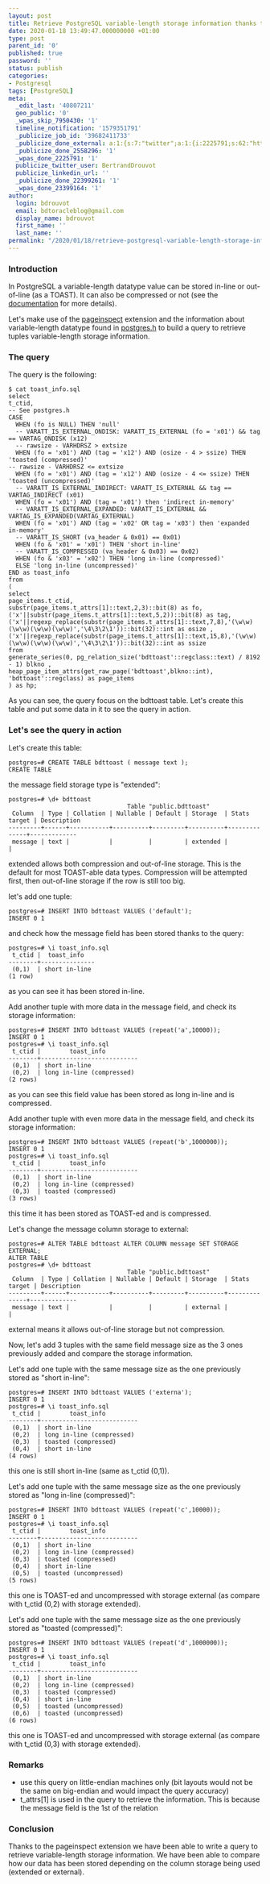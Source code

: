 ```yaml
---
layout: post
title: Retrieve PostgreSQL variable-length storage information thanks to pageinspect
date: 2020-01-18 13:49:47.000000000 +01:00
type: post
parent_id: '0'
published: true
password: ''
status: publish
categories:
- Postgresql
tags: [PostgreSQL]
meta:
  _edit_last: '40807211'
  geo_public: '0'
  _wpas_skip_7950430: '1'
  timeline_notification: '1579351791'
  _publicize_job_id: '39682411733'
  _publicize_done_external: a:1:{s:7:"twitter";a:1:{i:2225791;s:62:"https://twitter.com/BertrandDrouvot/status/1218515849352548358";}}
  _publicize_done_2558296: '1'
  _wpas_done_2225791: '1'
  publicize_twitter_user: BertrandDrouvot
  publicize_linkedin_url: ''
  _publicize_done_22399261: '1'
  _wpas_done_23399164: '1'
author:
  login: bdrouvot
  email: bdtoracleblog@gmail.com
  display_name: bdrouvot
  first_name: ''
  last_name: ''
permalink: "/2020/01/18/retrieve-postgresql-variable-length-storage-information-thanks-to-pageinspect/"
---
```


### Introduction

In PostgreSQL a variable-length datatype value can be stored in-line or out-of-line (as a TOAST). It can also be compressed or not (see the [documentation](https://www.postgresql.org/docs/current/storage-toast.html) for more details).

Let's make use of the [pageinspect](https://www.postgresql.org/docs/current/pageinspect.html) extension and the information about variable-length datatype found in [postgres.h](https://github.com/postgres/postgres/blob/master/src/include/postgres.h) to build a query to retrieve tuples variable-length storage information.

### The query

The query is the following:

    $ cat toast_info.sql
    select
    t_ctid,
    -- See postgres.h
    CASE
      WHEN (fo is NULL) THEN 'null'
      -- VARATT_IS_EXTERNAL_ONDISK: VARATT_IS_EXTERNAL (fo = 'x01') && tag == VARTAG_ONDISK (x12)
      -- rawsize - VARHDRSZ > extsize
      WHEN (fo = 'x01') AND (tag = 'x12') AND (osize - 4 > ssize) THEN 'toasted (compressed)'
    -- rawsize - VARHDRSZ <= extsize
      WHEN (fo = 'x01') AND (tag = 'x12') AND (osize - 4 <= ssize) THEN 'toasted (uncompressed)'
      -- VARATT_IS_EXTERNAL_INDIRECT: VARATT_IS_EXTERNAL && tag == VARTAG_INDIRECT (x01)
      WHEN (fo = 'x01') AND (tag = 'x01') then 'indirect in-memory'
      -- VARATT_IS_EXTERNAL_EXPANDED: VARATT_IS_EXTERNAL && VARTAG_IS_EXPANDED(VARTAG_EXTERNAL)
      WHEN (fo = 'x01') AND (tag = 'x02' OR tag = 'x03') then 'expanded in-memory'
      -- VARATT_IS_SHORT (va_header & 0x01) == 0x01)
      WHEN (fo & 'x01' = 'x01') THEN 'short in-line'
      -- VARATT_IS_COMPRESSED (va_header & 0x03) == 0x02)
      WHEN (fo & 'x03' = 'x02') THEN 'long in-line (compressed)'
      ELSE 'long in-line (uncompressed)'
    END as toast_info
    from
    (
    select
    page_items.t_ctid,
    substr(page_items.t_attrs[1]::text,2,3)::bit(8) as fo,
    ('x'||substr(page_items.t_attrs[1]::text,5,2))::bit(8) as tag,
    ('x'||regexp_replace(substr(page_items.t_attrs[1]::text,7,8),'(\w\w)(\w\w)(\w\w)(\w\w)','\4\3\2\1'))::bit(32)::int as osize ,
    ('x'||regexp_replace(substr(page_items.t_attrs[1]::text,15,8),'(\w\w)(\w\w)(\w\w)(\w\w)','\4\3\2\1'))::bit(32)::int as ssize
    from
    generate_series(0, pg_relation_size('bdttoast'::regclass::text) / 8192 - 1) blkno ,
    heap_page_item_attrs(get_raw_page('bdttoast',blkno::int), 'bdttoast'::regclass) as page_items
    ) as hp;

As you can see, the query focus on the bdttoast table. Let's create this table and put some data in it to see the query in action.

### Let's see the query in action

Let's create this table:

    postgres=# CREATE TABLE bdttoast ( message text );
    CREATE TABLE

the message field storage type is "extended":

    postgres=# \d+ bdttoast
                                     Table "public.bdttoast"
     Column  | Type | Collation | Nullable | Default | Storage  | Stats target | Description
    ---------+------+-----------+----------+---------+----------+--------------+-------------
     message | text |           |          |         | extended |              |

extended allows both compression and out-of-line storage. This is the default for most TOAST-able data types. Compression will be attempted first, then out-of-line storage if the row is still too big.

let's add one tuple:

    postgres=# INSERT INTO bdttoast VALUES ('default');
    INSERT 0 1

and check how the message field has been stored thanks to the query:

    postgres=# \i toast_info.sql
     t_ctid |  toast_info
    --------+---------------
     (0,1)  | short in-line
    (1 row)

as you can see it has been stored in-line.

Add another tuple with more data in the message field, and check its storage information:

    postgres=# INSERT INTO bdttoast VALUES (repeat('a',10000));
    INSERT 0 1
    postgres=# \i toast_info.sql
     t_ctid |        toast_info
    --------+---------------------------
     (0,1)  | short in-line
     (0,2)  | long in-line (compressed)
    (2 rows)

as you can see this field value has been stored as long in-line and is compressed.

Add another tuple with even more data in the message field, and check its storage information:

    postgres=# INSERT INTO bdttoast VALUES (repeat('b',1000000));
    INSERT 0 1
    postgres=# \i toast_info.sql
     t_ctid |        toast_info
    --------+---------------------------
     (0,1)  | short in-line
     (0,2)  | long in-line (compressed)
     (0,3)  | toasted (compressed)
    (3 rows)

this time it has been stored as TOAST-ed and is compressed.

Let's change the message column storage to external:

    postgres=# ALTER TABLE bdttoast ALTER COLUMN message SET STORAGE EXTERNAL;
    ALTER TABLE
    postgres=# \d+ bdttoast
                                     Table "public.bdttoast"
     Column  | Type | Collation | Nullable | Default | Storage  | Stats target | Description
    ---------+------+-----------+----------+---------+----------+--------------+-------------
     message | text |           |          |         | external |              |

external means it allows out-of-line storage but not compression.

Now, let's add 3 tuples with the same field message size as the 3 ones previously added and compare the storage information.

Let's add one tuple with the same message size as the one previously stored as "short in-line":

    postgres=# INSERT INTO bdttoast VALUES ('externa');
    INSERT 0 1
    postgres=# \i toast_info.sql
     t_ctid |        toast_info
    --------+---------------------------
     (0,1)  | short in-line
     (0,2)  | long in-line (compressed)
     (0,3)  | toasted (compressed)
     (0,4)  | short in-line
    (4 rows)

this one is still short in-line (same as t\_ctid (0,1)).

Let's add one tuple with the same message size as the one previously stored as "long in-line (compressed)":

    postgres=# INSERT INTO bdttoast VALUES (repeat('c',10000));
    INSERT 0 1
    postgres=# \i toast_info.sql
     t_ctid |        toast_info
    --------+---------------------------
     (0,1)  | short in-line
     (0,2)  | long in-line (compressed)
     (0,3)  | toasted (compressed)
     (0,4)  | short in-line
     (0,5)  | toasted (uncompressed)
    (5 rows)

this one is TOAST-ed and uncompressed with storage external (as compare with t\_ctid (0,2) with storage extended).

Let's add one tuple with the same message size as the one previously stored as "toasted (compressed)":

    postgres=# INSERT INTO bdttoast VALUES (repeat('d',1000000));
    INSERT 0 1
    postgres=# \i toast_info.sql
     t_ctid |        toast_info
    --------+---------------------------
     (0,1)  | short in-line
     (0,2)  | long in-line (compressed)
     (0,3)  | toasted (compressed)
     (0,4)  | short in-line
     (0,5)  | toasted (uncompressed)
     (0,6)  | toasted (uncompressed)
    (6 rows)

this one is TOAST-ed and uncompressed with storage external (as compare with t\_ctid (0,3) with storage extended).

### Remarks

-   use this query on little-endian machines only (bit layouts would not be the same on big-endian and would impact the query accuracy)
-   t\_attrs\[1\] is used in the query to retrieve the information. This is because the message field is the 1st of the relation

### Conclusion

Thanks to the pageinspect extension we have been able to write a query to retrieve variable-length storage information. We have been able to compare how our data has been stored depending on the column storage being used (extended or external).
